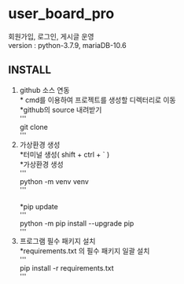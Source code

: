 # user_board_pro
회원가입, 로그인, 게시글 운영<br> 
version : python-3.7.9,  mariaDB-10.6


## INSTALL
1. github 소스 연동<br> * cmd를 이용하여 프로젝트를 생성할 디렉터리로 이동<br> *github의 source 내려받기<br> '''<br>git clone<br> '''
2. 가상환경 생성<br> *터미널 생성( shift + ctrl + ` )<br>  *가상환경 생성<br> '''<br> python -m venv venv <br>'''<br><br>  *pip update<br> '''<br> python -m pip install --upgrade pip<br> '''
3. 프로그램 필수 패키지 설치<br>*requirements.txt 의 필수 패키지 일괄 설치<br> '''<br>  pip install -r requirements.txt <br>'''


  
